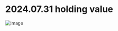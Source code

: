 # 2024.07.31 holding value
![image](https://github.com/user-attachments/assets/1ab3670c-de46-4083-ba43-c6ddfeefc5a7)

